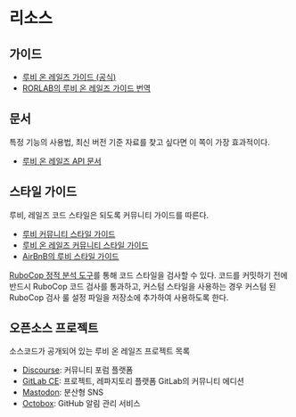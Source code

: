 # 리소스

## 가이드

* [루비 온 레일즈 가이드 \(공식\)](https://guides.rubyonrails.org/)
* [RORLAB의 루비 온 레일즈 가이드 번역](https://guides.rorlab.org/)

## 문서

특정 기능의 사용법, 최신 버전 기준 자료를 찾고 싶다면 이 쪽이 가장 효과적이다.

* [루비 온 레일즈 API 문서](http://api.rubyonrails.org/)

## 스타일 가이드

루비, 레일즈 코드 스타일은 되도록 커뮤니티 가이드를 따른다.

* [루비 커뮤니티 스타일 가이드](https://github.com/rubocop-hq/ruby-style-guide)
* [루비 온 레일즈 커뮤니티 스타일 가이드](https://github.com/rubocop-hq/rails-style-guide)
* [AirBnB의 루비 스타일 가이드](https://github.com/airbnb/ruby)

[RuboCop 정적 분석 도구](https://github.com/rubocop-hq/rubocop)를 통해 코드 스타일을 검사할 수 있다. 코드를 커밋하기 전에 반드시 RuboCop 코드 검사를 통과하고, 커스텀 스타일을 사용하는 경우 커스텀 된 RuboCop 검사 룰 설정 파일을 저장소에 추가하여 사용하도록 한다.

## 오픈소스 프로젝트

소스코드가 공개되어 있는 루비 온 레일즈 프로젝트 목록

* [Discourse](https://github.com/discourse/discourse): 커뮤니티 포럼 플랫폼
* [GitLab CE](https://github.com/gitlabhq/gitlabhq): 프로젝트, 레파지토리 플랫폼 GitLab의 커뮤니티 에디션
* [Mastodon](https://github.com/tootsuite/mastodon): 분산형 SNS
* [Octobox](https://github.com/octobox/octobox): GitHub 알림 관리 서비스



